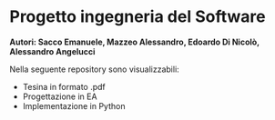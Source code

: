 # Progetto ingegneria del Software
**Autori: Sacco Emanuele, Mazzeo Alessandro, Edoardo Di Nicolò, Alessandro Angelucci**

Nella seguente repository sono visualizzabili:
- Tesina in formato .pdf
- Progettazione in EA
- Implementazione in Python 
